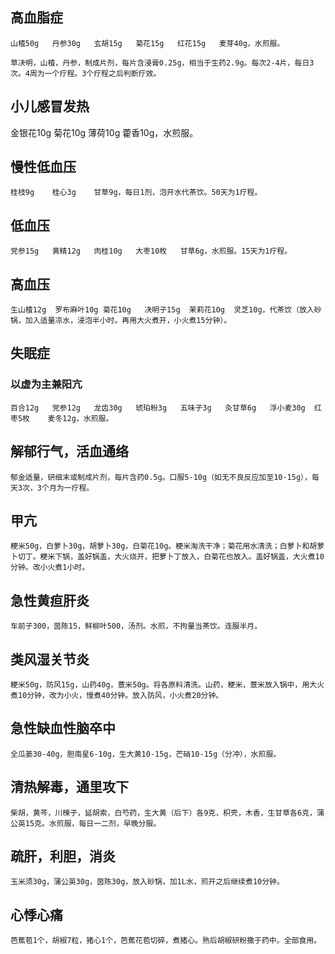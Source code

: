## 高血脂症

    山楂50g   丹参30g   玄胡15g   菊花15g   红花15g   麦芽40g，水煎服。
    
    草决明，山楂，丹参，制成片剂，每片含浸膏0.25g，相当于生药2.9g。每次2-4片，每日3次。4周为一个疗程。3个疗程之后判断疗效。
    
## 小儿感冒发热

   金银花10g   菊花10g   薄荷10g   藿香10g，水煎服。
   
## 慢性低血压

    桂枝9g    桂心3g    甘草9g，每日1剂，泡开水代茶饮。50天为1疗程。
    
## 低血压

    党参15g   黄精12g   肉桂10g   大枣10枚   甘草6g，水煎服。15天为1疗程。
    
## 高血压

    生山楂12g  罗布麻叶10g 菊花10g   决明子15g  茉莉花10g  灵芝10g，代茶饮（放入砂锅，加入适量凉水，浸泡半小时。再用大火煮开，小火煮15分钟）。

## 失眠症
### 以虚为主兼阳亢

    百合12g   党参12g   龙齿30g   琥珀粉3g   五味子3g   灸甘草6g   浮小麦30g  红枣5枚    麦冬12g，水煎服。
    
## 解郁行气，活血通络

    郁金适量，研细末或制成片剂，每片含药0.5g。口服5-10g（如无不良反应加至10-15g），每天3次，3个月为一疗程。

## 甲亢

    粳米50g，白萝卜30g，胡萝卜30g，白菊花10g。粳米淘洗干净；菊花用水清洗；白萝卜和胡萝卜切丁。粳米下锅，盖好锅盖，大火烧开，把萝卜丁放入，白菊花也放入。盖好锅盖，大火煮10分钟。改小火煮1小时。

## 急性黄疸肝炎

    车前子300，茵陈15，鲜柳叶500，汤剂。水煎，不拘量当茶饮。连服半月。

## 类风湿关节炎

    粳米50g，防风15g，山药40g，薏米50g。将各原料清洗。山药，粳米，薏米放入锅中，用大火煮10分钟，改为小火，慢煮40分钟。放入防风，小火煮20分钟。

## 急性缺血性脑卒中

    全瓜蒌30-40g，胆南星6-10g，生大黄10-15g，芒硝10-15g（分冲），水煎服。

## 清热解毒，通里攻下

    柴胡，黄芩，川楝子，延胡索，白芍药，生大黄（后下）各9克，枳壳，木香，生甘草各6克，蒲公英15克。水煎服，每日一二剂，早晚分服。

## 疏肝，利胆，消炎

    玉米须30g，蒲公英30g，茵陈30g，放入砂锅，加1L水，煎开之后继续煮10分钟。

## 心悸心痛

    芭蕉苞1个，胡椒7粒，猪心1个，芭蕉花苞切碎，煮猪心。熟后胡椒研粉撒于药中。全部食用。
